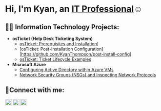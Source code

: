 <h1>Hi, I'm Kyan, an <a href="https://www.linkedin.com/in/kyan-thompson-8b33631ba/">IT Professional</a>☺</h1>

<h2>👨‍💻 Information Technology Projects:</h2>

- <b>osTicket (Help Desk Ticketing System)</b>
  - [osTicket: Prerequisites and Installation](https://github.com/Hoodieky/osticket-prereqs))
  - [osTicket: Post-Installation Configuration][https://github.com/KyanThompson/post-install-config]
  - [osTicket: Ticket Lifecycle Examples](https://github.com/joshmadakorcc/ticket-lifecycle)
- <b>Microsoft Azure</b>
  - [Configuring Active Directory within Azure VMs](https://github.com/joshmadakorcc/configure-ad)
  - [Network Security Groups (NSGs) and Inspecting Network Protocols](https://github.com/joshmadakorcc/azure-network-protocols)

<h2>🤳Connect with me:</h2>

[<img align="left" alt="Josh | Twitter" width="22px" src="https://cdn.jsdelivr.net/npm/simple-icons@v3/icons/twitter.svg" />][twitter]
[<img align="left" alt="Josh | LinkedIn" width="22px" src="https://cdn.jsdelivr.net/npm/simple-icons@v3/icons/linkedin.svg" />][linkedin]
[<img align="left" alt="Josh | Instagram" width="22px" src="https://cdn.jsdelivr.net/npm/simple-icons@v3/icons/instagram.svg" />][instagram]

[twitter]: https://twitter.com/
[instagram]: https://www.instagram.com/
[linkedin]: https://linkedin.com/in/kyan-thompson-8b33631ba
